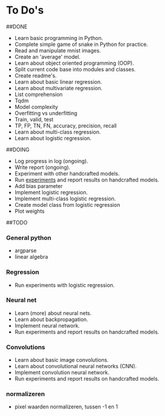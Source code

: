 # To Do's

##DONE
- Learn basic programming in Python.
- Complete simple game of snake in Python for practice.
- Read and manipulate mnist images.
- Create an 'average' model.
- Learn about object oriented programming (OOP).
- Split current code base into modules and classes.
- Create readme's.
- Learn about basic linear regression.
- Learn about multivariate regression.
- List comprehension
- Tqdm
- Model complexity
- Overfitting vs underfitting 
- Train, valid, test
- TP, FP, TN, FN, accuracy, precision, recall
- Learn about multi-class regression.
- Learn about logistic regression.

##DOING
- Log progress in log (ongoing). 
- Write report (ongoing).
- Experiment with other handcrafted models.
- Run [experiments](experiments.md) and report results on handcrafted models.
- Add bias parameter
- Implement logistic regression.
- Implement multi-class logistic regression.
- Create model class from logistic regression
- Plot weights

##TODO
### General python
- argparse
- linear algebra

### Regression
- Run experiments with logistic regression.

### Neural net
- Learn (more) about neural nets.
- Learn about backpropagation.
- Implement neural network. 
- Run experiments and report results on handcrafted models.

### Convolutions
- Learn about basic image convolutions.
- Learn about convolutional neural networks (CNN).
- Implement convolution neural network. 
- Run experiments and report results on handcrafted models.

### normalizeren
- pixel waarden normalizeren, tussen -1 en 1